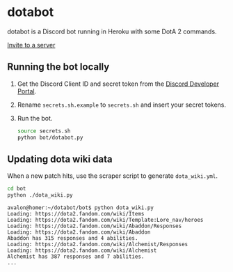 # dotabot

dotabot is a Discord bot running in Heroku with some DotA 2 commands.

[Invite to a server](https://discordapp.com/oauth2/authorize?client_id=649351968623427640&scope=bot&permissions=1110453312)

## Running the bot locally

1. Get the Discord Client ID and secret token from the [Discord Developer Portal](https://discord.com/developers/applications/).

1. Rename `secrets.sh.example` to `secrets.sh` and insert your secret tokens.

1. Run the bot.
    ```bash
    source secrets.sh
    python bot/dotabot.py
    ```

## Updating dota wiki data

When a new patch hits, use the scraper script to generate `dota_wiki.yml`.

```bash
cd bot
python ./dota_wiki.py
```

```console
avalon@homer:~/dotabot/bot$ python dota_wiki.py 
Loading: https://dota2.fandom.com/wiki/Items
Loading: https://dota2.fandom.com/wiki/Template:Lore_nav/heroes
Loading: https://dota2.fandom.com/wiki/Abaddon/Responses
Loading: https://dota2.fandom.com/wiki/Abaddon
Abaddon has 315 responses and 4 abilities.
Loading: https://dota2.fandom.com/wiki/Alchemist/Responses
Loading: https://dota2.fandom.com/wiki/Alchemist
Alchemist has 387 responses and 7 abilities.
...
```
